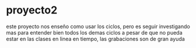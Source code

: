 # proyecto2
este proyecto nos enseño como usar los ciclos, pero es seguir investigando mas para entender bien todos los demas ciclos
a pesar de que no pueda estar en las clases en linea en tiempo, las grabaciones son de gran ayuda
